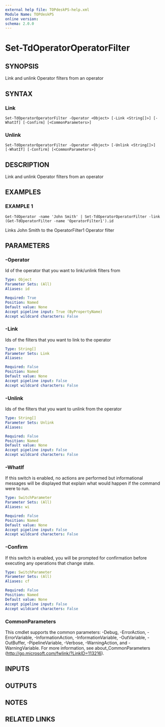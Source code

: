 ```yaml
---
external help file: TOPdeskPS-help.xml
Module Name: TOPdeskPS
online version:
schema: 2.0.0
---
```


# Set-TdOperatorOperatorFilter

## SYNOPSIS
Link and unlink Operator filters from an operator

## SYNTAX

### Link
```
Set-TdOperatorOperatorFilter -Operator <Object> [-Link <String[]>] [-WhatIf] [-Confirm] [<CommonParameters>]
```

### Unlink
```
Set-TdOperatorOperatorFilter -Operator <Object> [-Unlink <String[]>] [-WhatIf] [-Confirm] [<CommonParameters>]
```

## DESCRIPTION
Link and unlink Operator filters from an operator

## EXAMPLES

### EXAMPLE 1
```
Get-TdOperator -name 'John Smith' | Set-TdOperatorOperatorFilter -link (Get-TdOperatorFilter -name 'OperatorFilter1').id
```

Links John Smith to the OperatorFilter1 Operator filter

## PARAMETERS

### -Operator
Id of the operator that you want to link/unlink filters from

```yaml
Type: Object
Parameter Sets: (All)
Aliases: id

Required: True
Position: Named
Default value: None
Accept pipeline input: True (ByPropertyName)
Accept wildcard characters: False
```

### -Link
Ids of the filters that you want to link to the operator

```yaml
Type: String[]
Parameter Sets: Link
Aliases:

Required: False
Position: Named
Default value: None
Accept pipeline input: False
Accept wildcard characters: False
```

### -Unlink
Ids of the filters that you want to unlink from the operator

```yaml
Type: String[]
Parameter Sets: Unlink
Aliases:

Required: False
Position: Named
Default value: None
Accept pipeline input: False
Accept wildcard characters: False
```

### -WhatIf
If this switch is enabled, no actions are performed but informational messages will be displayed that explain what would happen if the command were to run.

```yaml
Type: SwitchParameter
Parameter Sets: (All)
Aliases: wi

Required: False
Position: Named
Default value: None
Accept pipeline input: False
Accept wildcard characters: False
```

### -Confirm
If this switch is enabled, you will be prompted for confirmation before executing any operations that change state.

```yaml
Type: SwitchParameter
Parameter Sets: (All)
Aliases: cf

Required: False
Position: Named
Default value: None
Accept pipeline input: False
Accept wildcard characters: False
```

### CommonParameters
This cmdlet supports the common parameters: -Debug, -ErrorAction, -ErrorVariable, -InformationAction, -InformationVariable, -OutVariable, -OutBuffer, -PipelineVariable, -Verbose, -WarningAction, and -WarningVariable.
For more information, see about_CommonParameters (http://go.microsoft.com/fwlink/?LinkID=113216).

## INPUTS

## OUTPUTS

## NOTES

## RELATED LINKS
